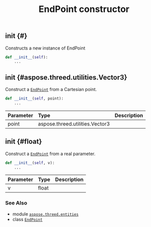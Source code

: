 ﻿---
title: EndPoint constructor
second_title: Aspose.3D for Python via .NET API References
description: 
type: docs
weight: 10
url: /aspose.threed.entities/endpoint/__init__/
is_root: false
---

## __init__ {#}

Constructs a new instance of EndPoint



```python
def __init__(self):
    ...
```




## __init__ {#aspose.threed.utilities.Vector3}

Construct a [`EndPoint`](/3d/python-net/aspose.threed.entities/endpoint) from a Cartesian point.



```python
def __init__(self, point):
    ...
```


| Parameter | Type | Description |
| :- | :- | :- |
| point | aspose.threed.utilities.Vector3 |  |


## __init__ {#float}

Construct a [`EndPoint`](/3d/python-net/aspose.threed.entities/endpoint) from a real parameter.



```python
def __init__(self, v):
    ...
```


| Parameter | Type | Description |
| :- | :- | :- |
| v | float |  |



### See Also
* module [`aspose.threed.entities`](../../)
* class [`EndPoint`](/3d/python-net/aspose.threed.entities/endpoint)
